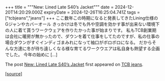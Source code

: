 +++
title = """New: Lined Late S40’s Jacket"""
date = 2024-12-20T14:20:29.000Z
expiryDate = 2024-12-26T16:25:04.741Z
tags = ["tcbjeans","jeans"]
+++
ここ数年この時期になると発表してきたLining仕様のGジャンやカバーオール きっかけは冬でも外や空調を効かす事が出来ない環境下の人に着て貰うワークウェアを作りたかった事が始まりです。 私もTCB創業期は会社に暖房が無かったので、ダウンを着て仕事をしてたのですが、私の仕事の場合ダウンがすぐインディゴまみれになって袖口がボロボロになる。 だからそんな方達に冬が待ち遠しくなる様な育てるワークウエアは私自身も熱望する企画でした。 今年の始めに \[…\]

The post [New: Lined Late S40’s Jacket](http://tcbjeans.com/2024/12/20/50474) first appeared on [TCB jeans](http://tcbjeans.com).

[[source]](http://tcbjeans.com/2024/12/20/50474)
